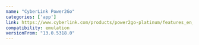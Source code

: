 ```yaml
---
name: "CyberLink Power2Go"
categories: ['app']
link: https://www.cyberlink.com/products/power2go-platinum/features_en_US.html
compatibility: emulation
versionFrom: "13.0.5318.0"
---
```


